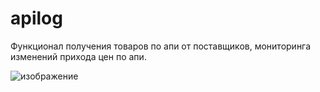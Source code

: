 # apilog
Функционал получения товаров по апи от поставщиков, мониторинга изменений прихода цен по апи.

![изображение](https://github.com/temani2011/apilog/assets/58397080/2527b2df-430b-4eb9-8337-1b0915cbf92f)
